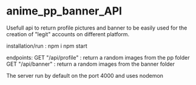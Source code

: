 # anime_pp_banner_API

Usefull api to return profile pictures and banner to be easily used for the creation of "legit" accounts on different platform.

installation/run :
  npm i
  npm start

endpoints:
  GET "/api/profile" : return a random images from the pp folder
  GET "/api/banner" : return a random images from the banner folder

The server run by default on the port 4000 and uses nodemon
